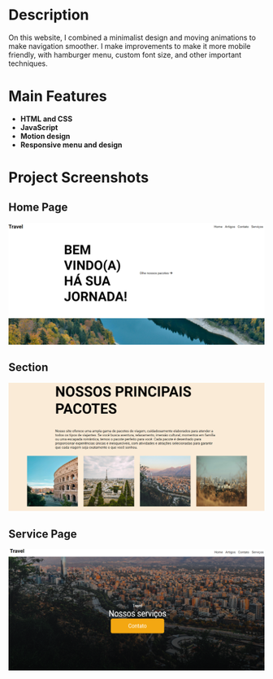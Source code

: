 # Description
On this website, I combined a minimalist design and moving animations to make navigation smoother.
I make improvements to make it more mobile friendly, with hamburger menu, custom font size,
and other important techniques.

# Main Features
- **HTML and CSS**
- **JavaScript**
- **Motion design**
- **Responsive menu and design**

# Project Screenshots

## Home Page
![Screenshot](./imagens/screenshot.PNG)

## Section
![Screenshot](./imagens/screenshot-2.PNG)

## Service Page
![Screenshot](./imagens/screenshot-3.PNG)
